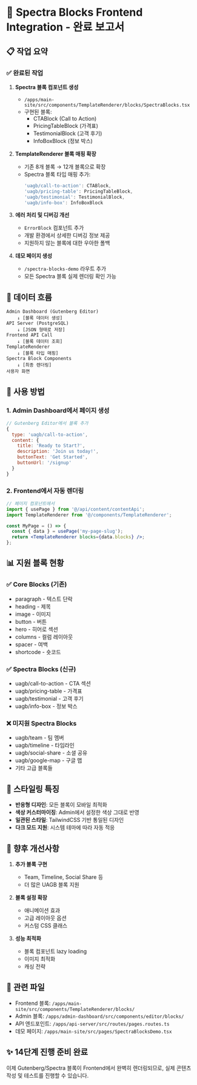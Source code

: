 # 🎯 Spectra Blocks Frontend Integration - 완료 보고서

## 📋 작업 요약

### ✅ 완료된 작업

1. **Spectra 블록 컴포넌트 생성**
   - `/apps/main-site/src/components/TemplateRenderer/blocks/SpectraBlocks.tsx`
   - 구현된 블록:
     - CTABlock (Call to Action)
     - PricingTableBlock (가격표)
     - TestimonialBlock (고객 후기)
     - InfoBoxBlock (정보 박스)

2. **TemplateRenderer 블록 매핑 확장**
   - 기존 8개 블록 → 12개 블록으로 확장
   - Spectra 블록 타입 매핑 추가:
     ```javascript
     'uagb/call-to-action': CTABlock,
     'uagb/pricing-table': PricingTableBlock,
     'uagb/testimonial': TestimonialBlock,
     'uagb/info-box': InfoBoxBlock
     ```

3. **에러 처리 및 디버깅 개선**
   - `ErrorBlock` 컴포넌트 추가
   - 개발 환경에서 상세한 디버깅 정보 제공
   - 지원하지 않는 블록에 대한 우아한 폴백

4. **데모 페이지 생성**
   - `/spectra-blocks-demo` 라우트 추가
   - 모든 Spectra 블록 실제 렌더링 확인 가능

## 🔄 데이터 흐름

```
Admin Dashboard (Gutenberg Editor)
    ↓ [블록 데이터 생성]
API Server (PostgreSQL)
    ↓ [JSON 형태로 저장]
Frontend API Call
    ↓ [블록 데이터 조회]
TemplateRenderer
    ↓ [블록 타입 매핑]
Spectra Block Components
    ↓ [최종 렌더링]
사용자 화면
```

## 🚀 사용 방법

### 1. Admin Dashboard에서 페이지 생성
```javascript
// Gutenberg Editor에서 블록 추가
{
  type: 'uagb/call-to-action',
  content: {
    title: 'Ready to Start?',
    description: 'Join us today!',
    buttonText: 'Get Started',
    buttonUrl: '/signup'
  }
}
```

### 2. Frontend에서 자동 렌더링
```jsx
// 페이지 컴포넌트에서
import { usePage } from '@/api/content/contentApi';
import TemplateRenderer from '@/components/TemplateRenderer';

const MyPage = () => {
  const { data } = usePage('my-page-slug');
  return <TemplateRenderer blocks={data.blocks} />;
};
```

## 📊 지원 블록 현황

### ✅ Core Blocks (기존)
- paragraph - 텍스트 단락
- heading - 제목
- image - 이미지
- button - 버튼
- hero - 히어로 섹션
- columns - 컬럼 레이아웃
- spacer - 여백
- shortcode - 숏코드

### ✅ Spectra Blocks (신규)
- uagb/call-to-action - CTA 섹션
- uagb/pricing-table - 가격표
- uagb/testimonial - 고객 후기
- uagb/info-box - 정보 박스

### ❌ 미지원 Spectra Blocks
- uagb/team - 팀 멤버
- uagb/timeline - 타임라인
- uagb/social-share - 소셜 공유
- uagb/google-map - 구글 맵
- 기타 고급 블록들

## 🎨 스타일링 특징

- **반응형 디자인**: 모든 블록이 모바일 최적화
- **색상 커스터마이징**: Admin에서 설정한 색상 그대로 반영
- **일관된 스타일**: TailwindCSS 기반 통일된 디자인
- **다크 모드 지원**: 시스템 테마에 따라 자동 적응

## 🔧 향후 개선사항

1. **추가 블록 구현**
   - Team, Timeline, Social Share 등
   - 더 많은 UAGB 블록 지원

2. **블록 설정 확장**
   - 애니메이션 효과
   - 고급 레이아웃 옵션
   - 커스텀 CSS 클래스

3. **성능 최적화**
   - 블록 컴포넌트 lazy loading
   - 이미지 최적화
   - 캐싱 전략

## 🔗 관련 파일

- Frontend 블록: `/apps/main-site/src/components/TemplateRenderer/blocks/`
- Admin 블록: `/apps/admin-dashboard/src/components/editor/blocks/`
- API 엔드포인트: `/apps/api-server/src/routes/pages.routes.ts`
- 데모 페이지: `/apps/main-site/src/pages/SpectraBlocksDemo.tsx`

## ✨ 14단계 진행 준비 완료

이제 Gutenberg/Spectra 블록이 Frontend에서 완벽히 렌더링되므로, 실제 콘텐츠 작성 및 테스트를 진행할 수 있습니다.